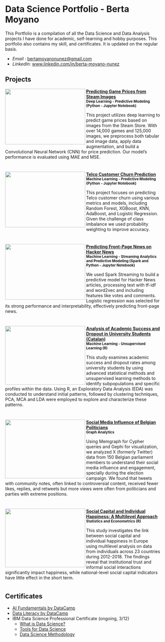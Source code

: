 # Data Science Portfolio - Berta Moyano
This Portfolio is a compilation of all the Data Science and Data Analysis projects I have done for academic, self-learning and hobby purposes. This portfolio also contains my skill, and certificates. It is updated on the regular basis.

- *Email* : bertamoyanonunez@gmail.com
- *LinkedIn*: www.linkedin.com/in/berta-moyano-nunez

## Projects


<p dir="auto">
  <a target="_blank" rel="noopener noreferrer" href="https://github.com/user-attachments/assets/80aba4dc-3696-4a30-89a6-d4b627b67ecb">
    <img align="left" width="260" height="180" src="https://github.com/user-attachments/assets/80aba4dc-3696-4a30-89a6-d4b627b67ecb" style="max-width: 100%;">
  </a>
  <strong>
    <a href="https://github.com/bertamoyano/DataScience_Projects/tree/db1f6bb90fc041e17aada501dcb49a8540038510/ML_ImageDeepLearning_PriceVideogames">
      Predicting Game Prices from Steam Images
    </a>
  </strong>
    <br>
  <small><strong>Deep Learning - Predictive Modeling (Python - Jupyter Notebook)</strong></small>
</p>
<p dir="auto">
  This project utilizes deep learning to predict game prices based on images from the Steam Store. With over 14,000 games and 125,000 images, we preprocess both tabular and image data, apply data augmentation, and build a Convolutional Neural Network (CNN) for price prediction. Our model’s performance is evaluated using MAE and MSE. 
</p>

<h1 dir="auto"></h1>

<p dir="auto">
  <a target="_blank" rel="noopener noreferrer" href="https://github.com/user-attachments/assets/3e37ae86-086d-4835-89a2-de7e59203b17">
    <img align="left" width="260" height="180" src="https://github.com/user-attachments/assets/3e37ae86-086d-4835-89a2-de7e59203b17" style="max-width: 100%;">
  </a>
  <strong>
    <a href="https://github.com/bertamoyano/DataScience_Projects/tree/e975e962f4b10fb1674c57b95f731ca7ca49902d/ML_PredictiveModeling_CustomerChurn">
      Telco Customer Churn Prediction
    </a>
  </strong>
  <br>
  <small><strong>Machine Learning - Predictive Modeling (Python - Jupyter Notebook) </strong></small>
</p>
<p dir="auto" style="margin-top: 5px;">
  This project focuses on predicting Telco customer churn using various metrics and models, including Random Forest, XGBoost, KNN, AdaBoost, and Logistic Regression. Given the challenge of class imbalance we used probability weighting to improve accuracy. 
</p>

<h1 dir="auto"></h1>

<p dir="auto">
  <a target="_blank" rel="noopener noreferrer" href="https://github.com/user-attachments/assets/6553e483-f8b4-4be8-bfc8-4f3045bba4cb">
    <img align="left" width="260" height="180" src="https://github.com/user-attachments/assets/6553e483-f8b4-4be8-bfc8-4f3045bba4cb" style="max-width: 100%;">
  </a>
  <strong>
    <a href="https://github.com/bertamoyano/DataScience_Projects/tree/main/ML_StreamingAnalytics_NewsFrontpage">
      Predicting Front-Page News on Hacker News
    </a>
  </strong>
    <br>
  <small><strong>Machine Learning - Streaming Analytics and Predictive Modeling (Spark and Python - Jupyter Notebook)</strong></small>
</p>
<p dir="auto">
  We used Spark Streaming to build a predictive model for Hacker News articles, processing text with tf-idf and word2vec and including features like votes and comments. Logistic regression was selected for its strong performance and interpretability, effectively predicting front-page news.
</p>

<h1 dir="auto"></h1>

<p dir="auto">
  <a target="_blank" rel="noopener noreferrer" href="https://github.com/user-attachments/assets/4d7fdf75-3238-40d3-a30c-0978cad4b225">
    <img align="left" width="260" height="190" src="https://github.com/user-attachments/assets/4d7fdf75-3238-40d3-a30c-0978cad4b225" style="max-width: 100%;">
  </a>
  <strong>
    <a href="https://github.com/bertamoyano/DataScience_Projects/tree/345b5f01f69b6d9bdb114f4fcf906758c77e4bf6/ML_UnsupervisedLearning_AcademicSuccess">
      Analysis of Academic Success and Dropout in University Students (Catalan)
    </a>
  </strong>
    <br>
  <small><strong>Machine Learning - Unsupervised Learning (R)</strong></small>
</p>
<p dir="auto">
  This study examines academic success and dropout rates among university students by using advanced statistical methods and unsupervised learning methods to identify subpopulations and specific profiles within the data. Using R, an Exploratory Data Analysis (EDA) was conducted to understand initial patterns, followed by clustering techniques, PCA, MCA and LDA were employed to explore and characterize these patterns.
</p>

<h1 dir="auto"></h1>

<p dir="auto">
  <a target="_blank" rel="noopener noreferrer" href="https://github.com/user-attachments/assets/2faa4cf6-6038-4674-9ef8-aab829d67892">
    <img align="left" width="260" height="190" src="https://github.com/user-attachments/assets/2faa4cf6-6038-4674-9ef8-aab829d67892" style="max-width: 100%;">
  </a>
  <strong>
    <a href="https://github.com/bertamoyano/DataScience_Projects/tree/e975e962f4b10fb1674c57b95f731ca7ca49902d/ML_GraphAnalytics_PoliticsSocialNetwork">
      Social Media Influence of Belgian Politicians
    </a>
  </strong>
    <br>
  <small><strong>Graph Analytics</strong></small>
</p>
<p dir="auto">
  Using Memgraph for Cypher queries and Gephi for visualization, we analyzed X (formerly Twitter) data from 150 Belgian parliament members to understand their social media influence and engagement, specially during the election campaign. We found that tweets with community notes, often linked to controversial content, received fewer likes, replies, and retweets but more views were often from politicians and parties with extreme positions.
</p>


<h1 dir="auto"></h1>

<p dir="auto">
  <a target="_blank" rel="noopener noreferrer" href="https://github.com/user-attachments/assets/ba159ba1-bf51-4bff-8248-506484f0ea83">
    <img align="left" width="260" height="190" src="https://github.com/user-attachments/assets/ba159ba1-bf51-4bff-8248-506484f0ea83" style="max-width: 100%;">
  </a>
  <strong>
    <a href="https://github.com/bertamoyano/DataScience_Projects/tree/345b5f01f69b6d9bdb114f4fcf906758c77e4bf6/DA_Multilevel_SocialCapitalAndHappiness">
      Social Capital and Individual Happiness: A Multilevel Approach
    </a>
  </strong>
    <br>
  <small><strong>Statistics and Econometrics (R) </strong></small>
</p>
<p dir="auto">
  This study investigates the link between social capital and individual happiness in Europe using multilevel analysis on data from individuals across 23 countries during 2012-2018. The findings reveal that institutional trust and informal social interactions significantly impact happiness, while national-level social capital indicators have little effect in the short term. 
</p>

<h1 dir="auto"></h1>

## Certificates
- [AI Fundamentals by DataCamp](https://github.com/bertamoyano/DataScience_Projects/blob/777a7335cfdabaaed2bee0591f4ba108bc42f2c3/Certificates/AIfundamentals_DataCamp.pdf)
- [Data Literacy by DataCamp](https://github.com/bertamoyano/DataScience_Projects/blob/777a7335cfdabaaed2bee0591f4ba108bc42f2c3/Certificates/DataLiteracy_DataCamp.pdf)
- IBM Data Science Professional Certificate (ongoing, 3/12)
  * [What is Data Science?](https://github.com/bertamoyano/DataScience_Projects/blob/777a7335cfdabaaed2bee0591f4ba108bc42f2c3/Certificates/DataScienceOrientation_IBM.pdf)
  * [Tools for Data Science](https://github.com/bertamoyano/DataScience_Projects/blob/777a7335cfdabaaed2bee0591f4ba108bc42f2c3/Certificates/DataScienceTools_IBM.pdf)
  * [Data Science Methodology](https://github.com/bertamoyano/DataScience_Projects/blob/777a7335cfdabaaed2bee0591f4ba108bc42f2c3/Certificates/DataScienceMethodology_IBM.pdf)
